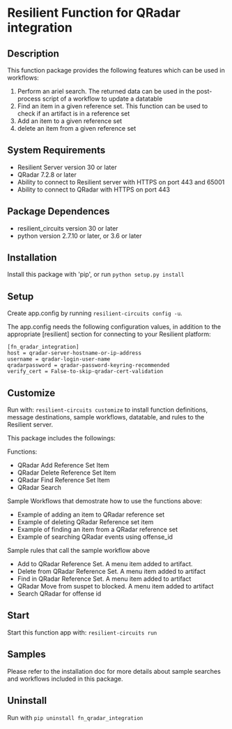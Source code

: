 # Resilient Function for QRadar integration

## Description

This function package provides the following features which can be used in workflows:

1. Perform an ariel search. The returned data can be used in the post-process script of a workflow to update a datatable
2. Find an item in a given reference set. This function can be used to check if an artifact is in a reference set
3. Add an item to a given reference set
4. delete an item from a given reference set

## System Requirements
- Resilient Server version 30 or later
- QRadar 7.2.8 or later
- Ability to connect to Resilient server with HTTPS on port 443 and 65001
- Ability to connect to QRadar with HTTPS on port 443

## Package Dependences
- resilient_circuits version 30 or later
- python version 2.7.10 or later, or 3.6 or later
## Installation
Install this package with 'pip', or run `python setup.py install`

## Setup
Create app.config by running `resilient-circuits config -u`.

The app.config needs the following configuration values, in addition to the appropriate [resilient] section for connecting to your Resilient platform:  

```
[fn_qradar_integration]  
host = qradar-server-hostname-or-ip-address    
username = qradar-login-user-name 
qradarpassword = qradar-password-keyring-recommended
verify_cert = False-to-skip-qradar-cert-validation
```
## Customize
Run with: `resilient-circuits customize` to install function definitions, message destinations, sample workflows, datatable, and rules to the Resilient server. 

This package includes the followings:

Functions:
- QRadar Add Reference Set Item
- QRadar Delete Reference Set Item
- QRadar Find Reference Set Item
- QRadar Search

Sample Workflows that demostrate how to use the functions above:
- Example of adding an item to QRadar reference set
- Example of deleting QRadar Reference set item
- Example of finding an item from a QRadar reference set
- Example of searching QRadar events using offense_id

Sample rules that call the sample workflow above
- Add to QRadar Reference Set. A menu item added to artifact.
- Delete from QRadar Reference Set. A menu item added to artifact
- Find in QRadar Reference Set. A menu item added to artifact
- QRadar Move from suspet to blocked. A menu item added to artifact
- Search QRadar for offense id


## Start
Start this function app with: `resilient-circuits run`

## Samples
Please refer to the installation doc for more details about sample searches and workflows included in this package.

## Uninstall
Run with `pip uninstall fn_qradar_integration`

